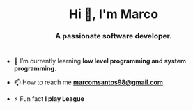 <h1 align="center">Hi 👋, I'm Marco</h1>
<h3 align="center">A passionate software developer.</h3>

<h1 align="center"></h1>

- 🌱 I’m currently learning **low level programming and system programming.**

- 📫 How to reach me **marcomsantos98@gmail.com**

- ⚡ Fun fact **I play League**


<h1 align="center"></h1>
